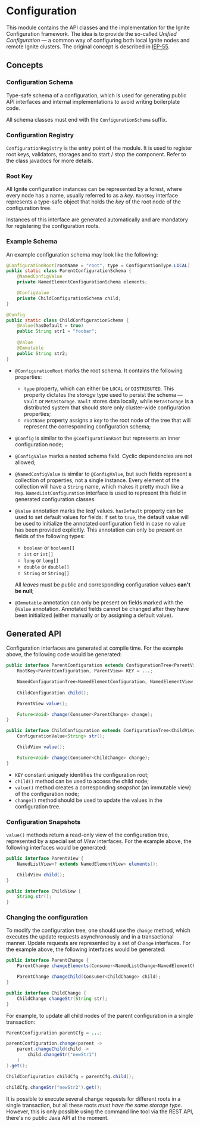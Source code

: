 # Configuration

This module contains the API classes and the implementation for the Ignite Configuration framework.
The idea is to provide the so-called _Unified Configuration_ — a common way of configuring both local Ignite nodes
and remote Ignite clusters. The original concept is described in
[IEP-55](https://cwiki.apache.org/confluence/display/IGNITE/IEP-55+Unified+Configuration).

## Concepts

### Configuration Schema

Type-safe schema of a configuration, which is used for generating public API interfaces and
internal implementations to avoid writing boilerplate code. 

All schema classes must end with the `ConfigurationSchema` suffix.

### Configuration Registry

`ConfigurationRegistry` is the entry point of the module. It is used to register root keys, validators, storages and to
start / stop the component. Refer to the class javadocs for more details.

### Root Key

All Ignite configuration instances can be represented by a forest, where every node has a name, usually referred
to as a _key_. `RootKey` interface represents a type-safe object that holds the _key_ of the root node of the 
configuration tree. 

Instances of this interface are generated automatically and are mandatory for registering the configuration roots.

### Example Schema

An example configuration schema may look like the following:

```java
@ConfigurationRoot(rootName = "root", type = ConfigurationType.LOCAL)
public static class ParentConfigurationSchema {
    @NamedConfigValue
    private NamedElementConfigurationSchema elements;

    @ConfigValue
    private ChildConfigurationSchema child;
}

@Config
public static class ChildConfigurationSchema {
    @Value(hasDefault = true)
    public String str1 = "foobar";
    
    @Value
    @Immutable
    public String str2;
}
```

* `@ConfigurationRoot` marks the root schema. It contains the following properties:
  * `type` property, which can either be `LOCAL` or `DISTRIBUTED`. This property dictates the _storage_ type used 
    to persist the schema — `Vault` or `Metastorage`. `Vault` stores data locally, while `Metastorage` is a distributed
    system that should store only cluster-wide configuration properties;
  * `rootName` property assigns a _key_ to the root node of the tree that will represent 
    the corresponding configuration schema;
* `@Config` is similar to the `@ConfigurationRoot` but represents an inner configuration node;
* `@ConfigValue` marks a nested schema field. Cyclic dependencies are not allowed;
* `@NamedConfigValue` is similar to `@ConfigValue`, but such fields represent a collection of properties, not a single
  instance. Every element of the collection will have a `String` name, which makes it pretty much like a `Map`.
  `NamedListConfiguration` interface is used to represent this field in generated configuration classes. 
* `@Value` annotation marks the _leaf_ values. `hasDefault` property can be used to set default values for fields:
  if set to `true`, the default value will be used to initialize the annotated configuration field in case no value 
  has been provided explicitly. This annotation can only be present on fields of the following types:
  * `boolean` or `boolean[]`
  * `int` or `int[]`
  * `long` or `long[]`
  * `double` or `double[]`
  * `String` or `String[]`
    
  All _leaves_ must be public and corresponding configuration values **can't be null**;
* `@Immutable` annotation can only be present on fields marked with the `@Value` annotation. Annotated fields cannot be 
  changed after they have been initialized (either manually or by assigning a default value).

## Generated API

Configuration interfaces are generated at compile time. For the example above, the following code would be generated: 

```java
public interface ParentConfiguration extends ConfigurationTree<ParentView, ParentChange> {
    RootKey<ParentConfiguration, ParentView> KEY = ...;

    NamedConfigurationTree<NamedElementConfiguration, NamedElementView, NamedElementChange> elements();
            
    ChildConfiguration child();

    ParentView value();

    Future<Void> change(Consumer<ParentChange> change);
}

public interface ChildConfiguration extends ConfigurationTree<ChildView, ChildChange> {
    ConfigurationValue<String> str();

    ChildView value();

    Future<Void> change(Consumer<ChildChange> change);
}
```

* `KEY` constant uniquely identifies the configuration root;
* `child()` method can be used to access the child node;
* `value()` method creates a corresponding _snapshot_ (an immutable view) of the configuration node;
* `change()` method should be used to update the values in the configuration tree.

### Configuration Snapshots

`value()` methods return a read-only view of the configuration tree, represented by a special set of _View_ interfaces.
For the example above, the following interfaces would be generated:

```java
public interface ParentView {
    NamedListView<? extends NamedElementView> elements();

    ChildView child();
}

public interface ChildView {
    String str();
}
```

### Changing the configuration

To modify the configuration tree, one should use the `change` method, which executes the update requests 
asynchronously and in a transactional manner. Update requests are represented by a set of `Change` interfaces.
For the example above, the following interfaces would be generated:

```java
public interface ParentChange {
    ParentChange changeElements(Consumer<NamedListChange<NamedElementChange>> elements);

    ParentChange changeChild(Consumer<ChildChange> child);
}

public interface ChildChange {
    ChildChange changeStr(String str);
}
```

For example, to update all child nodes of the parent configuration in a single transaction:

```java
ParentConfiguration parentCfg = ...;

parentConfiguration.change(parent ->
    parent.changeChild(child ->
        child.changeStr("newStr1")
    )
).get();

ChildConfiguration childCfg = parentCfg.child();

childCfg.changeStr("newStr2").get();
```

It is possible to execute several change requests for different roots in a single transaction, but all these roots 
_must have the same storage type_. However, this is only possible using the command line tool via the REST API, 
there's no public Java API at the moment.
